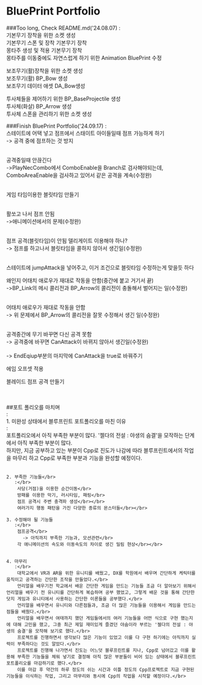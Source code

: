 # BluePrint Portfolio

###Too long, Check README.md('24.08.07)
	:</br>
기본무기 장착을 위한 소켓 생성</br>
기본무기 스폰 및 장착 기본무기 장착  
몽타주 생성 및 적용 기본무기 장착  
몽타주를 이동중에도 자연스럽게 하기 위한 Animation BluePrint 수정  
 
보조무기(활)장착을 위한 소켓 생성  
보조무기(활) BP_Bow 생성  
보조무기 데이터 애셋 DA_Bow생성  

투사체들을 제어하기 위한 BP_BaseProjectile 생성  
투사체(화살) BP_Arrow 생성  
투사체 스폰을 관리하기 위한 소켓 생성  

	
###Finish BluePrint Portfolio('24.09.17) 
	:</br>
스테이트에 어택 넣고 점프에서 스태이트 아이들일때 점프 가능하게 하기</br>
-> 공격 중에 점프하는 것 방지</br></br>

공격중일때 안끊긴다</br>
->PlayNecCombo에서 ComboEnable을 Branch로 검사해야되는데, ComboAreaEnable을 검사하고 있어서 같은 공격을 계속(수정완)</br></br>

게임 타임이용한 블릿타임 만들기</br></br>

활쏘고 나서 점프 안됨</br>
->애니메이션에서의 문제(수정완)</br></br>

점프 공격(블릿타임)이 안됨 델리게이트 이용해야 하나?</br>
-> 점프를 하고나서 블릿타임을 콜하지 않아서 생긴일(수정완)</br></br>

스테이트에 jumpAttack을 넣어주고, 이거 조건으로 블릿타임 수정하는게 맞을듯 하다</br>

왜인지 어태치 애로우가 재대로 작동을 안함(중간에 붙고 거기서 끝)</br>
->BP_Link의 메시 콜리전과 BP_Arrow의 콜리전이 충돌해서 벌어지는 일(수정완)</br></br>

어태치 애로우가 재대로 작동을 안함</br>
-> 위 문제에서 BP_Arrow의 콜리전을 잘못 수정해서 생긴 일(수정완)</br></br>

공격중간에 무기 바꾸면 다신 공격 못함</br>
-> 공격중에 바꾸면 CanAttack이 바뀌지 않아서 생긴일(수정완)</br></br>
	-> EndEqiup부분의 마지막에 CanAttack을 true로 바꿔주기

에임 오프셋 적용</br>

블레이드 점프 공격 만들기</br>
</br></br>

##포트 폴리오를 마치며</br>
 :</br>
	1. 미완성 상태에서 블루프린트 포트폴리오를 마친 이유</br>
	   :</br>
		포트폴리오에서 아직 부족한 부분이 많다. '젤다의 전설 : 야생의 숨결'을 모작하는 단계에서 아직 부족한 부분이 많다.</br>
		하지만, 지금 공부하고 있는 부분이 Cpp로 진도가 나감에 따라 블루프린트에서의 작업을 마무리 하고 Cpp로 부족한 부분과 기능을 완성할 예정이다.</br></br>

	2. 부족한 기능들</br>
	   :</br>
		사당(거점)을 이용한 순간이동</br>
		방패를 이용한 막기, 러시타임, 패링</br>
		점프 공격시 주변 충격파 생성</br></br>
		여러가지 행동 패턴을 가진 다양한 종류의 몬스터들</br></br>

	3. 수정해야 될 기능들
	   :</br>
		점프공격</br>
		  -> 아직까지 부족한 기능과, 모션관련</br>
		각 애니메이션의 속도와 이동속도의 차이로 생긴 밀림 현상</br></br>


	4. 마무리
	   :</br>
		대학교에서 VR과 AR을 위한 유니티를 배웠고, DX를 학원에서 배우며 간단하게 케릭터를 움직이고 공격하는 간단한 조작을 만들었다.</br>
		언리얼을 배우기전 학교에서 배운 간단한 게임을 만드는 기능들 조금 더 알아보기 위해서 언리얼을 배우기 전 유니티를 간단하게 복습하며 공부 했었고, 그렇게 배운 것을 통해 간단한 닷지 게임과 유니티에서 사용하는 간단한 이론들을 공부했다.</br>
		언리얼을 배우면서 유니티와 다른점들과, 조금 더 많은 기능들을 이용해서 게임을 만드는 점들을 배웠다.</br>
		언리얼을 배우면서 여태까지 했던 게임들에서의 여러 기능들을 어떤 식으로 구현 했는지에 대해 고민을 했고, 그중 최근 제일 재미있게 즐겼던 야숨이라 부르는 '젤다의 전설 : 야생의 숨결'을 모작해 보기로 했다.</br>
		프로젝트를 진행하면서 생각보다 많은 기능이 있었고 이를 다 구현 하기에는 아직까지 실력이 부족하다는 것도 알았다.</br>
		프로젝트를 진행해 나가면서 진도는 어느덧 블루프린트를 지나, Cpp로 넘어갔고 이를 활용해 부족한 기능들을 체워 넣기로 결정해 아직 많은 부분들이 비어 있는 상태에서 블루프린트포트폴리오를 마감하기로 했다.</br>
		이를 마감 후 약간의 하루 정도의 쉬는 시간과 이틀 정도의 Cpp프로젝트로 지금 구현된 기능들을 이식하는 작업, 그리고 마무리와 동시에 Cpp의 작업을 시작할 예정이다.</br>